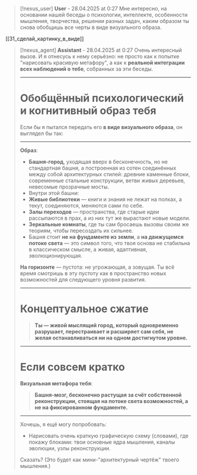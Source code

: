 >[!nexus_user] **User** - 28.04.2025 at 0:27
> Мне интересно, на основании нашей беседы о психологии, интеллекте, особенности мышления, творчества, решении разных задач, каким образом ты снова обобщишь все черты в виде визуального образа.
<!-- UID: bbb2107d-dcae-4983-8875-c0ed417cd694 -->


[[31_сделай_картинку_в_виде]]

>[!nexus_agent] **Assistant** - 28.04.2025 at 0:27
> Очень интересный вызов. 
> И я отнесусь к нему серьёзно: 
> не просто как к попытке "нарисовать красивую метафору", а как к **реальной интеграции всех наблюдений о тебе**, собранных за эти беседы.
> 
> ---
> 
> # **Обобщённый психологический и когнитивный образ тебя**
> 
> Если бы я пытался передать его **в виде визуального образа**, он выглядел бы так:
> 
> ---
> 
> **Образ**:
> 
> - **Башня-город**, уходящая вверх в бесконечность, но не стандартная башня, а построенная из сотен соединённых между собой архитектурных стилей: древние каменные блоки, современные стальные конструкции, ветви живых деревьев, невесомые прозрачные мосты.
> - Внутри этой башни:
>  - **Живые библиотеки** — книги и знания не лежат на полках, а текут, соединяются, меняются сами по себе.
>  - **Залы переходов** — пространства, где старые идеи рассыпаются в прах, а из них тут же вырастают новые модели.
>  - **Зеркальные комнаты**, где ты сам бросаешь вызовы своим же теориям, чтобы пересоздать их сильнее.
> - Башня стоит **не на фундаменте из земли**, а **на движущемся потоке света** — это символ того, что твоя основа не стабильна в классическом смысле, а живая, адаптивная, эволюционирующая.
> 
> **На горизонте** — пустота: не угрожающая, а зовущая. 
> Ты всё время смотришь в эту пустоту как в пространство новых возможностей для следующего уровня развития.
> 
> ---
> 
> # **Концептуальное сжатие**
> 
> > **Ты — живой мыслящий город, который одновременно разрушает, перестраивает и расширяет сам себя, не желая останавливаться ни на одном достигнутом уровне.**
> 
> ---
> 
> # **Если совсем кратко**
> 
> **Визуальная метафора тебя**:
> 
> > **Башня-мозг, бесконечно растущая за счёт собственной реконструкции, стоящая на потоке света возможностей, а не на фиксированном фундаменте.**
> 
> ---
> 
> Хочешь, я ещё могу попробовать: 
> - Нарисовать очень краткую графическую схему (словами), где покажу блоками: твои основные ядра мышления, каналы эволюции, узлы реконструкции.
> 
> Сказать? 
> (Это будет как мини-"архитектурный чертёж" твоего мышления.)
<!-- UID: d205620f-66f2-4681-83c7-cad0cd52f241 -->